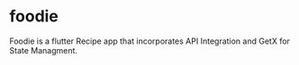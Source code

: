 # foodie
Foodie is a flutter Recipe app that incorporates API Integration and GetX for State Managment.
